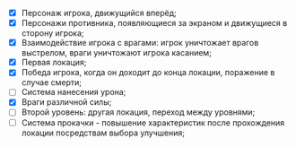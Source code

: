 - [x] Персонаж игрока, движущийся вперёд;
- [x] Персонажи противника, появляющиеся за экраном и движущиеся в сторону игрока;
- [x] Взаимодействие игрока с врагами: игрок уничтожает врагов выстрелом, враги уничтожают игрока касанием;
- [x] Первая локация;
- [x] Победа игрока, когда он доходит до конца локации, поражение в случае смерти;
- [ ] Система нанесения урона;
- [x] Враги различной силы;
- [ ] Второй уровень: другая локация, переход между уровнями;
- [ ] Система прокачки - повышение характеристик после прохождения локации посредствам выбора улучшения;
